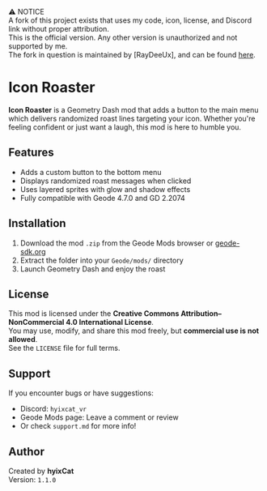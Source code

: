 ⚠️ NOTICE  
A fork of this project exists that uses my code, icon, license, and Discord link without proper attribution.  
This is the official version. Any other version is unauthorized and not supported by me.  
The fork in question is maintained by [RayDeeUx], and can be found [here]((https://github.com/geode-macos/Icon-Roaster)).

# Icon Roaster

**Icon Roaster** is a Geometry Dash mod that adds a button to the main menu which delivers randomized roast lines targeting your icon. Whether you're feeling confident or just want a laugh, this mod is here to humble you.

## Features

- Adds a custom button to the bottom menu
- Displays randomized roast messages when clicked
- Uses layered sprites with glow and shadow effects
- Fully compatible with Geode 4.7.0 and GD 2.2074

## Installation

1. Download the mod `.zip` from the Geode Mods browser or [geode-sdk.org](https://geode-sdk.org/mods)
2. Extract the folder into your `Geode/mods/` directory
3. Launch Geometry Dash and enjoy the roast

## License

This mod is licensed under the **Creative Commons Attribution–NonCommercial 4.0 International License**.  
You may use, modify, and share this mod freely, but **commercial use is not allowed**.  
See the `LICENSE` file for full terms.

## Support

If you encounter bugs or have suggestions:
- Discord: `hyixcat_vr`
- Geode Mods page: Leave a comment or review
- Or check `support.md` for more info!

## Author

Created by **hyixCat**  
Version: `1.1.0`
